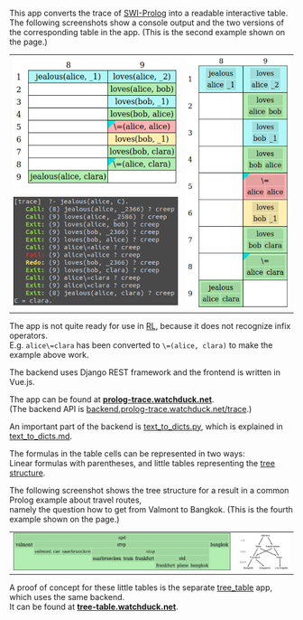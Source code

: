 This app converts the trace of [SWI-Prolog](https://en.wikipedia.org/wiki/SWI-Prolog) into a readable interactive table.
The following screenshots show a console output and the two versions of the corresponding table in the app.
(This is the second example shown on the page.)

<table>
    <tr>
    <td><img src=".img/jealous_table_brackets.png">
    <td rowspan="2"><img src=".img/jealous_table_trees.png">
    <tr>
    <td><img src=".img/jealous_console.png">
</table>

The app is not quite ready for use in [RL](https://en.wikipedia.org/wiki/Real_life), because it does not recognize
infix operators.<br>E.g. `alice\=clara` has been converted to `\=(alice, clara)` to make the example above work.

The backend uses Django REST framework and the frontend is written in Vue.js.

The app can be found at **[prolog-trace.watchduck.net](https://prolog-trace.watchduck.net)**.<br>
(The backend API is [backend.prolog-trace.watchduck.net/trace](https://backend.prolog-trace.watchduck.net/trace).) 

An important part of the backend is
[text_to_dicts.py](back/app/utils/text_to_dicts.py),
which is explained in
[text_to_dicts.md](back/app/utils/text_to_dicts.md).

The formulas in the table cells can be represented in two ways:<br>Linear formulas with parentheses,
and little tables representing the [tree structure](https://en.wikipedia.org/wiki/Tree_structure).

The following screenshot shows the tree structure for a result in a common Prolog example about travel routes,<br>
namely the question how to get from Valmont to Bangkok. (This is the fourth example shown on the page.)
<table>
    <tr>
        <td><img src=".img/travel_result_tree.png">
        <td>
            <a href="https://commons.wikimedia.org/wiki/File:Prolog_travel_graph.svg">
                <img width="200px" src=".img/travel_graph.svg">
            </a>
</table>

A proof of concept for these little tables is the separate [tree_table](https://github.com/watchduck/tree_table) app,
which uses the same backend.<br>
It can be found at **[tree-table.watchduck.net](https://tree-table.watchduck.net)**.
